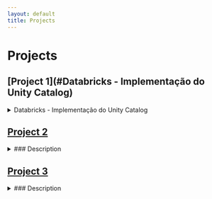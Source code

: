 ```yaml
---
layout: default
title: Projects
---
```


# Projects

## [Project 1](#Databricks - Implementação do Unity Catalog)

<details>
  <summary>Databricks - Implementação do Unity Catalog</summary>
  
  <p>Projeto para implementação do Unit Catalog</p>
  <h4>Time: 7 Profissionais</h4>
  <h4>Meu Papel: Engenharia de Dados</h4>
  
  <h4>Technologies</h4>
  <ul>
    <li>Databricks</li>
    <li>Unitycatalog</li>
    <li>Datalake</li>
    <li>Azure</li>
  </ul>

  <h4>Challenges</h4>
  <p>SQL, Python</p>

  <h4>Challenges</h4>
  <p>Quantidade e Volume de dados</p>

  <h4>Results</h4>
  <p>Simplificação do processo, Economia de recursos, Modernização e denocratização dos dados</p>
</details>


## [Project 2](#project2)

<details>
  <summary>### Description</summary>
  
  <p>A detailed description of Project 2, the technologies used, the challenges faced, and the results.</p>

  <h4>Technologies</h4>
  <ul>
    <li>Technology 1</li>
    <li>Technology 2</li>
    <li>Technology 3</li>
  </ul>

  <h4>Challenges</h4>
  <p>Describe the challenges faced during the project.</p>

  <h4>Results</h4>
  <p>Explain the results and outcomes of the project.</p>
</details>

## [Project 3](#project3)

<details>
  <summary>### Description</summary>
  
  <p>A detailed description of Project 3, the technologies used, the challenges faced, and the results.</p>

  <h4>Technologies</h4>
  <ul>
    <li>Technology 1</li>
    <li>Technology 2</li>
    <li>Technology 3</li>
  </ul>

  <h4>Challenges</h4>
  <p>Describe the challenges faced during the project.</p>

  <h4>Results</h4>
  <p>Explain the results and outcomes of the project.</p>
</details>
